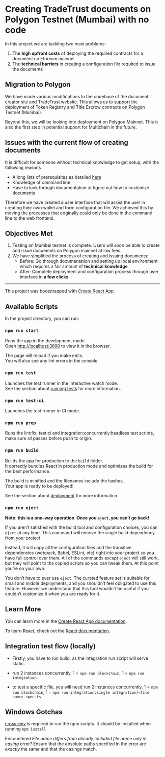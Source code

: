 # Creating TradeTrust documents on Polygon Testnet (Mumbai) with no code

In this project we are tackling two main problems:

1. The **high upfront costs** of deploying the required contracts for a document on Ethreum mainnet
2. The **technical barriers** in creating a configuration file required to issue the documents

## Migration to Polygon

We have made various modifications to the codebase of the document creator site and TradeTrust website. This allows us to support the deployment of Token Registry and Title Escrow contracts on Polygon Testnet (Mumbai).

Beyond this, we will be looking into deployment on Polygon Mainnet.
This is also the first step in potential support for Multichain in the future.

## Issues with the current flow of creating documents

It is difficult for someone without technical knowledge to get setup, with the following reasons

- A long lists of prerequisites as detailed [here](https://docs.tradetrust.io/docs/document-creator/prerequisites)
- Knowledge of command line
- Have to look through documentation to figure out how to customize documents

Therefore we have created a user interface that will assist the user in creating their own wallet and form configuration file.
We achieved this by moving the processes that originally could only be done in the command line to the web frontend.

## Objectives Met

1. Testing on Mumbai testnet is complete. Users will soon be able to create and issue docuemnts on Polygon mainnet at low fees.
2. We have simplified the process of creating and issuing documents:
   - Before: Go through documentation and setting up local environment which requires a fair amount of **technical knowledge**
   - After: Complete deployment and configuration process through user interface in **a few clicks**

---

This project was bootstrapped with [Create React App](https://github.com/facebook/create-react-app).

## Available Scripts

In the project directory, you can run:

### `npm run start`

Runs the app in the development mode.<br />
Open [http://localhost:3000](http://localhost:3000) to view it in the browser.

The page will reload if you make edits.<br />
You will also see any lint errors in the console.

### `npm run test`

Launches the test runner in the interactive watch mode.<br />
See the section about [running tests](https://facebook.github.io/create-react-app/docs/running-tests) for more information.

### `npm run test:ci`

Launches the test runner in CI mode.

### `npm run prep`

Runs the lint:fix, test:ci and integration:concurrently:headless test scripts, make sure all passes before push to origin.

### `npm run build`

Builds the app for production to the `build` folder.<br />
It correctly bundles React in production mode and optimizes the build for the best performance.

The build is minified and the filenames include the hashes.<br />
Your app is ready to be deployed!

See the section about [deployment](https://facebook.github.io/create-react-app/docs/deployment) for more information.

### `npm run eject`

**Note: this is a one-way operation. Once you `eject`, you can’t go back!**

If you aren’t satisfied with the build tool and configuration choices, you can `eject` at any time. This command will remove the single build dependency from your project.

Instead, it will copy all the configuration files and the transitive dependencies (webpack, Babel, ESLint, etc) right into your project so you have full control over them. All of the commands except `eject` will still work, but they will point to the copied scripts so you can tweak them. At this point you’re on your own.

You don’t have to ever use `eject`. The curated feature set is suitable for small and middle deployments, and you shouldn’t feel obligated to use this feature. However we understand that this tool wouldn’t be useful if you couldn’t customize it when you are ready for it.

## Learn More

You can learn more in the [Create React App documentation](https://facebook.github.io/create-react-app/docs/getting-started).

To learn React, check out the [React documentation](https://reactjs.org/).

## Integration test flow (locally)

- Firstly, you have to run build, as the integration run script will serve static.

- run 2 instances concurrently, 1 = `npm run blockchain`, 1 = `npm run integration`

- to test a specific file, you will need run 2 instances concurrently, 1 = `npm run blockchain`, 1 = `npm run integration:single integration/<file name>.spec.ts`

## Windows Gotchas

[cross-env](https://www.npmjs.com/package/cross-env) is required to run the npm scripts. It should be installed when running `npm install`

Encountered _File name differs from already included file name only in casing_ error? Ensure that the absolute paths specified in the error are _exactly_ the same and that the casings match.
